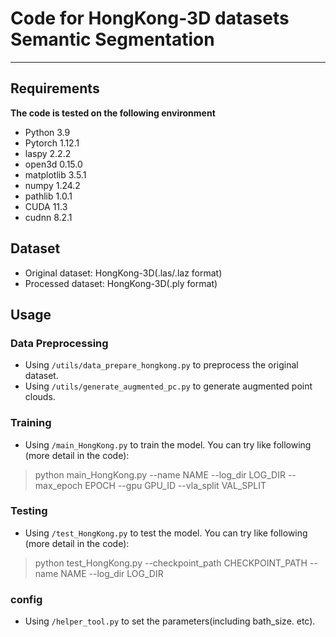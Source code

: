 # Code for HongKong-3D datasets Semantic Segmentation

---

## Requirements

**The code is tested on the following environment**

- Python 3.9
- Pytorch 1.12.1
- laspy 2.2.2
- open3d 0.15.0
- matplotlib 3.5.1
- numpy 1.24.2
- pathlib 1.0.1
- CUDA 11.3
- cudnn 8.2.1

## Dataset

- Original dataset: HongKong-3D(.las/.laz format)
- Processed dataset: HongKong-3D(.ply format)

## Usage

### Data Preprocessing

- Using `/utils/data_prepare_hongkong.py` to preprocess the original dataset.
- Using `/utils/generate_augmented_pc.py` to generate augmented point clouds.

### Training

- Using `/main_HongKong.py` to train the model. You can try like following (more detail in the code):

>python main_HongKong.py --name NAME --log_dir LOG_DIR --max_epoch EPOCH --gpu GPU_ID --vla_split VAL_SPLIT

### Testing

- Using `/test_HongKong.py` to test the model. You can try like following (more detail in the code):

>python test_HongKong.py --checkpoint_path CHECKPOINT_PATH --name NAME --log_dir LOG_DIR

### config

- Using `/helper_tool.py` to set the parameters(including bath_size. etc).

